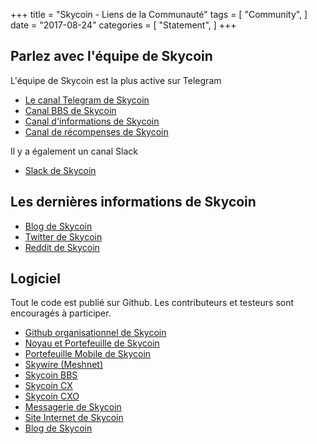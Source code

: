 +++
title = "Skycoin - Liens de la Communauté"
tags = [
    "Community",
]
date = "2017-08-24"
categories = [
    "Statement",
]
+++

Parlez avec l'équipe de Skycoin
--------------------------

L'équipe de Skycoin est la plus active sur Telegram

* [Le canal Telegram de Skycoin](https://t.me/Skycoin)
* [Canal BBS de Skycoin](https://t.me/skycoinbbs)
* [Canal d'informations de Skycoin](https://t.me/skycoinnews)
* [Canal de récompenses de Skycoin](https://t.me/skycoinbounty)

Il y a également un canal Slack

* [Slack de Skycoin](https://skycoin.herokuapp.com)

Les dernières informations de Skycoin
------------

* [Blog de Skycoin](https://blog.skycoin.net)
* [Twitter de Skycoin](https://twitter.com/skycoinproject)
* [Reddit de Skycoin](https://reddit.com/r/skycoinproject)

Logiciel
--------

Tout le code est publié sur Github. Les contributeurs et testeurs sont encouragés à participer.

* [Github organisationnel de Skycoin](https://github.com/skycoin)
* [Noyau et Portefeuille de Skycoin](https://github.com/skycoin/skycoin)
* [Portefeuille Mobile de Skycoin](https://github.com/skycoin/skycoin-mobilewallet)
* [Skywire (Meshnet)](https://github.com/skycoin/skywire)
* [Skycoin BBS](https://github.com/skycoin/bbs)
* [Skycoin CX](https://github.com/skycoin/cx)
* [Skycoin CXO](https://github.com/skycoin/cxo)
* [Messagerie de Skycoin](https://github.com/skycoin/net)
* [Site Internet de Skycoin](https://github.com/skycoin/skycoin.net)
* [Blog de Skycoin](https://github.com/skycoin/blog)
